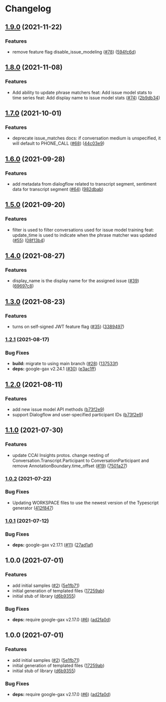 # Changelog

## [1.9.0](https://www.github.com/googleapis/nodejs-contact-center-insights/compare/v1.8.0...v1.9.0) (2021-11-22)


### Features

* remove feature flag disable_issue_modeling ([#78](https://www.github.com/googleapis/nodejs-contact-center-insights/issues/78)) ([594fc6d](https://www.github.com/googleapis/nodejs-contact-center-insights/commit/594fc6d150cca28f8d4b2230a705b56cd65d156d))

## [1.8.0](https://www.github.com/googleapis/nodejs-contact-center-insights/compare/v1.7.0...v1.8.0) (2021-11-08)


### Features

* Add ability to update phrase matchers feat: Add issue model stats to time series feat: Add display name to issue model stats ([#74](https://www.github.com/googleapis/nodejs-contact-center-insights/issues/74)) ([2b9db34](https://www.github.com/googleapis/nodejs-contact-center-insights/commit/2b9db341f3d999762a5f7a79ff179854eb8fbd05))

## [1.7.0](https://www.github.com/googleapis/nodejs-contact-center-insights/compare/v1.6.0...v1.7.0) (2021-10-01)


### Features

* deprecate issue_matches docs: if conversation medium is unspecified, it will default to PHONE_CALL ([#68](https://www.github.com/googleapis/nodejs-contact-center-insights/issues/68)) ([44c03e9](https://www.github.com/googleapis/nodejs-contact-center-insights/commit/44c03e9540e6eaea24f0ad02a0479042e623ef53))

## [1.6.0](https://www.github.com/googleapis/nodejs-contact-center-insights/compare/v1.5.0...v1.6.0) (2021-09-28)


### Features

* add metadata from dialogflow related to transcript segment, sentiment data for transcript segment ([#64](https://www.github.com/googleapis/nodejs-contact-center-insights/issues/64)) ([982dbab](https://www.github.com/googleapis/nodejs-contact-center-insights/commit/982dbabf513655e59c52cc05c41f172f06495c1e))

## [1.5.0](https://www.github.com/googleapis/nodejs-contact-center-insights/compare/v1.4.0...v1.5.0) (2021-09-20)


### Features

* filter is used to filter conversations used for issue model training feat: update_time is used to indicate when the phrase matcher was updated ([#55](https://www.github.com/googleapis/nodejs-contact-center-insights/issues/55)) ([08f13b4](https://www.github.com/googleapis/nodejs-contact-center-insights/commit/08f13b4c54d18a6ea6f0f7192a75ef73583f26e8))

## [1.4.0](https://www.github.com/googleapis/nodejs-contact-center-insights/compare/v1.3.0...v1.4.0) (2021-08-27)


### Features

* display_name is the display name for the assigned issue ([#39](https://www.github.com/googleapis/nodejs-contact-center-insights/issues/39)) ([69697c8](https://www.github.com/googleapis/nodejs-contact-center-insights/commit/69697c87771b20feb648293ad2cef1a67dd96ce2))

## [1.3.0](https://www.github.com/googleapis/nodejs-contact-center-insights/compare/v1.2.1...v1.3.0) (2021-08-23)


### Features

* turns on self-signed JWT feature flag ([#35](https://www.github.com/googleapis/nodejs-contact-center-insights/issues/35)) ([3389497](https://www.github.com/googleapis/nodejs-contact-center-insights/commit/3389497d25bf515b64b8df9e926ce9170c98f8a0))

### [1.2.1](https://www.github.com/googleapis/nodejs-contact-center-insights/compare/v1.2.0...v1.2.1) (2021-08-17)


### Bug Fixes

* **build:** migrate to using main branch ([#28](https://www.github.com/googleapis/nodejs-contact-center-insights/issues/28)) ([137533f](https://www.github.com/googleapis/nodejs-contact-center-insights/commit/137533f0f3ce60dc0cb9edc4c690063c853ade0b))
* **deps:** google-gax v2.24.1 ([#30](https://www.github.com/googleapis/nodejs-contact-center-insights/issues/30)) ([e3ac1ff](https://www.github.com/googleapis/nodejs-contact-center-insights/commit/e3ac1ff60bf3c4921ef9a9f103e236c7d513cdab))

## [1.2.0](https://www.github.com/googleapis/nodejs-contact-center-insights/compare/v1.1.0...v1.2.0) (2021-08-11)


### Features

* add new issue model API methods  ([b73f2e9](https://www.github.com/googleapis/nodejs-contact-center-insights/commit/b73f2e93ddb572519685190643c1f02174813658))
* support Dialogflow and user-specified participant IDs ([b73f2e9](https://www.github.com/googleapis/nodejs-contact-center-insights/commit/b73f2e93ddb572519685190643c1f02174813658))

## [1.1.0](https://www.github.com/googleapis/nodejs-contact-center-insights/compare/v1.0.2...v1.1.0) (2021-07-30)


### Features

* update CCAI Insights protos. change nesting of Conversation.Transcript.Participant to ConversationParticipant and remove AnnotationBoundary.time_offset ([#19](https://www.github.com/googleapis/nodejs-contact-center-insights/issues/19)) ([7501a27](https://www.github.com/googleapis/nodejs-contact-center-insights/commit/7501a276f8159fb7fdc21aad1a19d108fde61c8a))

### [1.0.2](https://www.github.com/googleapis/nodejs-contact-center-insights/compare/v1.0.1...v1.0.2) (2021-07-22)


### Bug Fixes

* Updating WORKSPACE files to use the newest version of the Typescript generator ([412f847](https://www.github.com/googleapis/nodejs-contact-center-insights/commit/412f8476941e3e78c9e1bb3f1395ce7acfd3e2a8))

### [1.0.1](https://www.github.com/googleapis/nodejs-contact-center-insights/compare/v1.0.0...v1.0.1) (2021-07-12)


### Bug Fixes

* **deps:** google-gax v2.17.1 ([#11](https://www.github.com/googleapis/nodejs-contact-center-insights/issues/11)) ([27ad1af](https://www.github.com/googleapis/nodejs-contact-center-insights/commit/27ad1af2a8daed27b3f391003c64ad57239cbe52))

## 1.0.0 (2021-07-01)


### Features

* add initial samples ([#2](https://www.github.com/googleapis/nodejs-contact-center-insights/issues/2)) ([5e1fb71](https://www.github.com/googleapis/nodejs-contact-center-insights/commit/5e1fb71f5d062bae414791b9d314c8c73b09b290))
* initial generation of templated files ([17259ab](https://www.github.com/googleapis/nodejs-contact-center-insights/commit/17259ab8f027237f58bfbbe989916898375e2001))
* initial stub of library ([d6b9355](https://www.github.com/googleapis/nodejs-contact-center-insights/commit/d6b9355d0a070e06bda7d88e5887201380a5fb30))


### Bug Fixes

* **deps:** require google-gax v2.17.0 ([#6](https://www.github.com/googleapis/nodejs-contact-center-insights/issues/6)) ([ad2fa0d](https://www.github.com/googleapis/nodejs-contact-center-insights/commit/ad2fa0d1faab922e489c7c7cfc5efa1439609d60))

## 1.0.0 (2021-07-01)


### Features

* add initial samples ([#2](https://www.github.com/googleapis/nodejs-contact-center-insights/issues/2)) ([5e1fb71](https://www.github.com/googleapis/nodejs-contact-center-insights/commit/5e1fb71f5d062bae414791b9d314c8c73b09b290))
* initial generation of templated files ([17259ab](https://www.github.com/googleapis/nodejs-contact-center-insights/commit/17259ab8f027237f58bfbbe989916898375e2001))
* initial stub of library ([d6b9355](https://www.github.com/googleapis/nodejs-contact-center-insights/commit/d6b9355d0a070e06bda7d88e5887201380a5fb30))


### Bug Fixes

* **deps:** require google-gax v2.17.0 ([#6](https://www.github.com/googleapis/nodejs-contact-center-insights/issues/6)) ([ad2fa0d](https://www.github.com/googleapis/nodejs-contact-center-insights/commit/ad2fa0d1faab922e489c7c7cfc5efa1439609d60))
